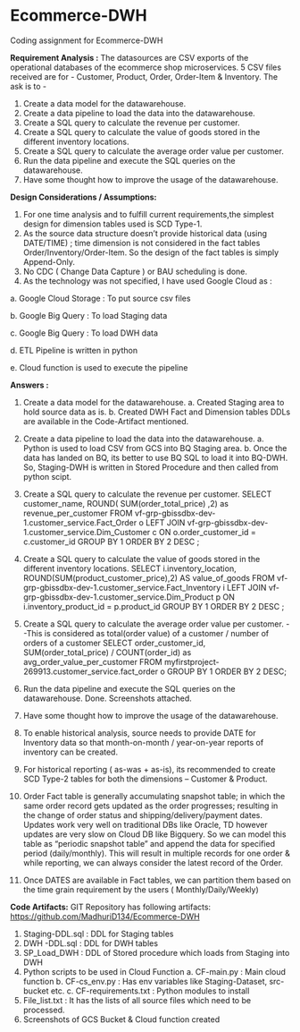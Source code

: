 # Ecommerce-DWH
Coding assignment for Ecommerce-DWH  

**Requirement Analysis :**
The datasources are CSV exports of the operational databases of the ecommerce shop microservices. 5 CSV files received are for - Customer, Product, Order, Order-Item & Inventory.
The ask is to -
1. Create a data model for the datawarehouse.
2. Create a data pipeline to load the data into the datawarehouse.
3. Create a SQL query to calculate the revenue per customer.
4. Create a SQL query to calculate the value of goods stored in the different inventory locations.
5. Create a SQL query to calculate the average order value per customer.
6. Run the data pipeline and execute the SQL queries on the datawarehouse.
7. Have some thought how to improve the usage of the datawarehouse.


**Design Considerations / Assumptions:**
1.	For one time analysis and to fulfill current requirements,the simplest design for dimension tables used is SCD Type-1.
2.	As the source data structure doesn’t provide historical data (using DATE/TIME) ; time dimension is not considered in the fact tables Order/Inventory/Order-Item.  So the design of the fact tables is simply Append-Only.
3.	No CDC ( Change Data Capture ) or BAU scheduling is done.
4.	As the technology was not specified, I have used Google Cloud as :
   
  a.	Google Cloud Storage : To put source csv files
  
  b.	Google Big Query : To load Staging data
  
  c.	Google Big Query : To load DWH data
  
  d.	ETL Pipeline is written in python  
  
  e.	Cloud function is used to execute the pipeline
  
**Answers :**
1.	Create a data model for the datawarehouse.
  a.	Created Staging area to hold source data as is.
  b.	Created DWH Fact and Dimension tables
  DDLs are available in the Code-Artifact mentioned.
2.	Create a data pipeline to load the data into the datawarehouse.
  a.	Python is used to load CSV from GCS into BQ Staging area.
  b.	Once the data has landed on BQ, its better to use BQ SQL to load it into BQ-DWH.
So, Staging-DWH is written in Stored Procedure and then called from python scipt.

3.	Create a SQL query to calculate the revenue per customer. 
SELECT customer_name, ROUND( SUM(order_total_price) ,2) as revenue_per_customer
FROM vf-grp-gbissdbx-dev-1.customer_service.Fact_Order o
     LEFT JOIN vf-grp-gbissdbx-dev-1.customer_service.Dim_Customer c ON o.order_customer_id = c.customer_id
GROUP BY 1
ORDER BY 2 DESC ;

4.	Create a SQL query to calculate the value of goods stored in the different inventory locations.
SELECT i.inventory_location, ROUND(SUM(product_customer_price),2) AS value_of_goods
FROM vf-grp-gbissdbx-dev-1.customer_service.Fact_Inventory i
     LEFT JOIN vf-grp-gbissdbx-dev-1.customer_service.Dim_Product p ON i.inventory_product_id = p.product_id
GROUP BY 1
ORDER BY 2 DESC ;

5.	Create a SQL query to calculate the average order value per customer.
--This is considered as total(order value) of a customer / number of orders of a customer
SELECT order_customer_id, SUM(order_total_price) / COUNT(order_id) as avg_order_value_per_customer 
FROM myfirstproject-269913.customer_service.fact_order o 
GROUP BY 1
ORDER BY 2 DESC;
 
6.	Run the data pipeline and execute the SQL queries on the datawarehouse.
  Done. Screenshots attached.
7.	Have some thought how to improve the usage of the datawarehouse.
  1.	To enable historical analysis, source needs to provide DATE for Inventory data so that month-on-month / year-on-year reports of inventory can be created.
  2.	For historical reporting ( as-was + as-is), its recommended to create SCD Type-2 tables for both the dimensions – Customer & Product.
  3.	Order Fact table is generally accumulating snapshot table; in which the same order record gets updated as the order progresses; resulting in the change of order status and shipping/delivery/payment dates. Updates work very well on traditional DBs like Oracle, TD however updates are very slow on Cloud DB like Bigquery. So we can model this table as “periodic snapshot table” and append the data for specified period (daily/monthly). This will result in multiple records for one order & while reporting, we can always consider the latest record of the Order.
  4.	Once DATES are available in Fact tables, we can partition them based on the time grain requirement by the users ( Monthly/Daily/Weekly)

**Code Artifacts:**
GIT Repository has following artifacts:
https://github.com/MadhuriD134/Ecommerce-DWH
  1.	Staging-DDL.sql : DDL for Staging tables
  2.	DWH -DDL.sql : DDL for DWH tables
  3.	SP_Load_DWH : DDL of Stored procedure which loads from Staging into DWH
  4.	Python scripts to be used in Cloud Function
    a.	CF-main.py : Main cloud function
    b.	CF-cs_env.py : Has env variables like Staging-Dataset, src-bucket etc.
    c.	CF-requirements.txt : Python modules to install 
  5.	File_list.txt : It has the lists of all source files which need to be processed. 
  6.	Screenshots of GCS Bucket & Cloud function created



